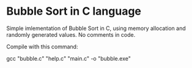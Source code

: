 # Bubble Sort in C language
Simple imlementation of Bubble Sort in C, using memory allocation and randomly generated values.
No comments in code.

Compile with this command:

gcc "bubble.c" "help.c" "main.c" -o "bubble.exe"
